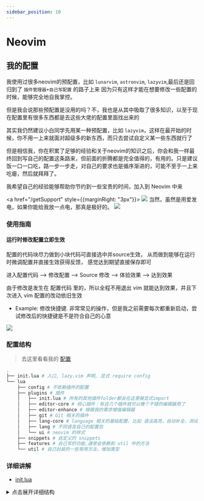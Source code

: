 ```yaml
---
sidebar_position: 10
---
```


# Neovim

## 我的配置

我使用过很多neovim的预配置，比如 `lunarvim`, `astronvim`, `lazyvim`,最后还是回归到了 `插件管理器+自己写配置` 的路子上来
因为只有这样才能在想要修改一些配置的时候，能够完全地自我掌控。

但是我会说那些预配置是没用的吗？不，我也是从其中吸取了很多知识，以至于现在配置里有很多东西都是去这些大佬的配置里面找出来的

其实我仍然建议小白同学先用某一种预配置，比如 `lazyvim`，这样在最开始的时候，你不用一上来就面对超级多的新东西，而只去尝试自定义某一些东西就行了

但是相信我，你在积累了足够的经验和关于neovim的知识之后，你会和我一样最终回到写自己的配置这条路来，但前面的折腾都是完全值得的，有用的。只是建议饭一口一口吃，路一步一步走，对自己的要求也是循序渐进的，可能不至于一上来吃瘪，然后就拜拜了。

我希望自己的经验能够帮助你节约到一些宝贵的时间，加入到 Neovim 中来

<a href="/getSupport" style={{marginRight: "3px"}}>
<img src="https://img.shields.io/badge/sponsor-30363D?style=for-the-badge&logo=GitHub-Sponsors&logoColor=#white" />
<span>   当然，虽然是用爱发电，如果你能给我放一点电，那真是极好的。 </span>
<img src="https://img.shields.io/badge/sponsor-30363D?style=for-the-badge&logo=GitHub-Sponsors&logoColor=#white" />
</a>

### 使用指南

#### 运行时修改配置立即生效

配置的代码块尽力做到小块代码可直接选中并source生效，
从而做到能够在运行时微调配置并直接生效获得反馈，
感觉达到期望直接保存即可

进入配置代码 --> 修改配置 --> Source 修改 --> 体验效果 --> 达到效果

由于修改是发生在 配置代码 里的，所以全程不用退出 vim 就能达到效果，并且下次进入 vim 配置的改动依旧生效

- Example: 修改快捷键. 非常常见的操作，但是我之前需要每次都重新启动，尝试修改后的快捷键是不是符合自己的心意

![](./_assets/index-config-change.gif)


### 配置结构
> 去这里看看我的 [配置](https://github.com/LintaoAmons/CoolStuffes/tree/main/nvim/.config/nvim)

```sh
.
├── init.lua # 入口, lazy.vim 声明, 显式 require config
└── lua
    ├── config # 不依赖插件的配置
    ├── plugins # 插件
    │   ├── init.lua # 所有的其他插件folder都会在这里被显式import
    │   ├── editor-core # 核心插件：有这几个插件就可以像个不错的编辑器用了
    │   ├── editor-enhance # 根据我的需求增强编辑器
    │   ├── git # Git 相关的插件
    │   ├── lang-core # language 相关的基础配置，比如 语法高亮，自动补全，测试，debug
    │   ├── lang # 不同语言自己的配置包
    │   └── ui # neovim 的样式
    ├── snippets # 自定义的 snippets
    ├── features # 自己写的功能,通常会依赖到 util 中的方法
    └── util # 自己封装的一些常用方法，增加类型
```

### 详细讲解

- [init.lua](./config/init.md)

<details>
<summary>点击展开详细结构</summary>
```sh
.
├── READMD.md
├── init.lua
├── lazy-lock.json
└── lua
    ├── config
    │   ├── autocmds.lua
    │   ├── keymaps.lua
    │   └── options.lua
    ├── features
    │   └── terminal-and-run.lua
    ├── plugins
    │   ├── dev
    │   │   └── lazydev.lua
    │   ├── editor-core
    │   │   ├── auto-close.lua
    │   │   ├── commands.lua
    │   │   ├── neo-tree.lua
    │   │   ├── telescope.lua
    │   │   └── window-tab-management.lua
    │   ├── editor-enhance
    │   │   ├── aerial.lua
    │   │   ├── bookmarks.lua
    │   │   ├── comment.lua
    │   │   ├── context-menu.lua
    │   │   ├── copy.lua
    │   │   ├── duplicate.lua
    │   │   ├── encode-decode.lua
    │   │   ├── flash.lua
    │   │   ├── fold.lua
    │   │   ├── fzf-lua.lua
    │   │   ├── multi-cursor.lua
    │   │   ├── project.lua
    │   │   ├── scratch.lua
    │   │   ├── smart-open.lua
    │   │   ├── spectrum.lua
    │   │   ├── surround.lua
    │   │   ├── terminal-and-run.lua
    │   │   ├── text-objects.lua
    │   │   ├── triptych.lua
    │   │   └── which-key.lua
    │   ├── git
    │   │   ├── diffview.lua
    │   │   └── gitsign.lua
    │   ├── init.lua
    │   ├── lang
    │   │   ├── example.lua
    │   │   ├── http.lua
    │   │   ├── json.lua
    │   │   ├── lua.lua
    │   │   ├── markdown.lua
    │   │   ├── prisma.lua
    │   │   ├── terraform.lua
    │   │   └── tsjs.lua
    │   ├── lang-core
    │   │   ├── cmp.lua
    │   │   ├── debug.lua
    │   │   ├── formatting.lua
    │   │   ├── lint.lua
    │   │   ├── lsp.lua
    │   │   ├── snippet.lua
    │   │   ├── test.lua
    │   │   ├── treesitter.lua
    │   │   └── trouble.lua
    │   └── ui
    │       ├── bufferline.lua
    │       ├── cursor-word.lua
    │       ├── dropbar.lua
    │       ├── edge.lua
    │       ├── lualine.lua
    │       ├── noice.lua
    │       ├── notify.lua
    │       ├── nui-components.lua
    │       ├── satellite.lua
    │       └── themes.lua
    ├── snippets
    └── util
        ├── base
        │   ├── fs.lua
        │   ├── git.lua
        │   ├── strings.lua
        │   ├── sys.lua
        │   └── table.lua
        ├── editor.lua
        ├── init.lua
        ├── lang.lua
        └── log.lua
```

</details>
